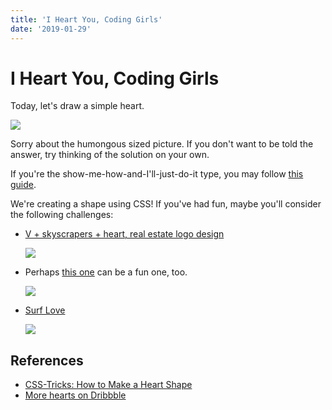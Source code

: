 ```yaml
---
title: 'I Heart You, Coding Girls'
date: '2019-01-29'
---
```


# I Heart You, Coding Girls

Today, let's draw a simple heart.

![](https://css-tricks.com/wp-content/uploads/2017/05/book-heart-figure-5.jpg)

Sorry about the humongous sized picture. If you don't want to be told the answer, try thinking of the solution on your own.

If you're the show-me-how-and-I'll-just-do-it type, you may follow [this guide](https://css-tricks.com/books/volume-i/make-heart-shape/).

We're creating a shape using CSS! If you've had fun, maybe you'll consider the following challenges:

- [V + skyscrapers + heart, real estate logo design](https://dribbble.com/shots/4863326-V-skyscrapers-heart-real-estate-logo-design)

  ![](https://cdn.dribbble.com/users/5976/screenshots/4863326/v_skyscrapers_real_estate_logo_design_letter_mark_by_alex_tass.png)

- Perhaps [this one](https://dribbble.com/shots/4784479-Heart-fire-logo-concept-for-dating-app-2-for-sale) can be a fun one, too.

  ![](https://cdn.dribbble.com/users/1171903/screenshots/4784479/1-_recovered_.jpg)

- [Surf Love](https://dribbble.com/shots/5656766-Surf-Love)

  ![](https://cdn.dribbble.com/users/61921/screenshots/5656766/lovewave.png)

## References

- [CSS-Tricks: How to Make a Heart Shape](https://css-tricks.com/books/volume-i/make-heart-shape/)
- [More hearts on Dribbble](https://dribbble.com/search?q=heart)
